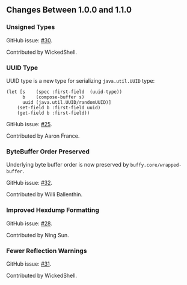 ## Changes Between 1.0.0 and 1.1.0

### Unsigned Types

GitHub issue: [#30](https://github.com/clojurewerkz/buffy/pull/30).

Contributed by WickedShell.


### UUID Type

UUID type is a new type for serializing `java.util.UUID` type:

```
(let [s    (spec :first-field  (uuid-type))
      b    (compose-buffer s)
      uuid (java.util.UUID/randomUUID)]
    (set-field b :first-field uuid)
    (get-field b :first-field))
```

GitHub issue: [#25](https://github.com/clojurewerkz/buffy/pull/25).

Contributed by Aaron France.


### ByteBuffer Order Preserved

Underlying byte buffer order is now preserved by `buffy.core/wrapped-buffer`.

GitHub issue: [#32](https://github.com/clojurewerkz/buffy/pull/32).

Contributed by Willi Ballenthin.


### Improved Hexdump Formatting

GitHub issue: [#28](https://github.com/clojurewerkz/buffy/pull/28).

Contributed by Ning Sun.


### Fewer Reflection Warnings

GitHub issue: [#31](https://github.com/clojurewerkz/buffy/pull/31).

Contributed by WickedShell.
